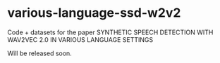 # various-language-ssd-w2v2

Code + datasets for the paper SYNTHETIC SPEECH DETECTION WITH WAV2VEC 2.0 IN VARIOUS LANGUAGE SETTINGS

Will be released soon.

